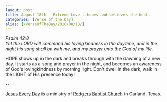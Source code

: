 ```yaml
---
layout: post
title: August 18th - Extreme Love...hopes and believes the best.
categories: [Verse of the Day]
alias: [/VerseOfTheDay/2010/08/18/]
---
```


_Psalm 42:8  
Yet the LORD will command his lovingkindness in the daytime, and in
the night his song shall be with me, and my prayer unto the God of my
life._

HOPE shows up in the dark and breaks through with the dawning of a
new day. It starts as a song and prayer in the night, and becomes an
awareness of God's lovingkindness by morning light. Don't dwell in
the dark, walk in the LIGHT of His presence today!

 --

<a href=http://jesuseveryday.net>Jesus Every Day</a> is a ministry of <a href=http://rodgersbaptist.net>Rodgers Baptist Church</a> in Garland, Texas.
